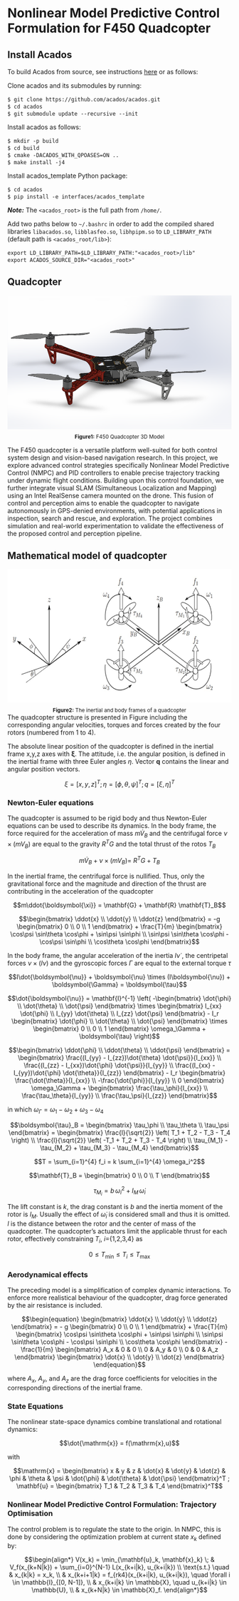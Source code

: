 # Nonlinear Model Predictive Control Formulation for F450 Quadcopter

## Install Acados
To build Acados from source, see instructions [here](https://docs.acados.org/python_interface/index.html) or as follows:

Clone acados and its submodules by running:
```
$ git clone https://github.com/acados/acados.git
$ cd acados
$ git submodule update --recursive --init
```

Install acados as follows:

```
$ mkdir -p build
$ cd build
$ cmake -DACADOS_WITH_QPOASES=ON ..
$ make install -j4
```

Install acados_template Python package:
```
$ cd acados
$ pip install -e interfaces/acados_template
```
***Note:*** The ```<acados_root>``` is the full path from ```/home/```.

Add two paths below to ```~/.bashrc``` in order to add the compiled shared libraries ```libacados.so```, ```libblasfeo.so```, ```libhpipm.so``` to ```LD_LIBRARY_PATH``` (default path is ```<acados_root/lib>```):

```
export LD_LIBRARY_PATH=$LD_LIBRARY_PATH:"<acados_root>/lib"
export ACADOS_SOURCE_DIR="<acados_root>"
```
## Quadcopter
<div align="center">
  <img src="https://github.com/Desmondfotock28/Quadcopter/blob/main/model.PNG?raw=true" alt="F450 Quadcopter 3d Model" height="300"><br>
  <sub><b>Figure1:</b> F450 Quadcopter 3D Model</sub>
</div>

The F450 quadcopter is a versatile platform well-suited for both control system design and vision-based navigation research. In this project, we explore advanced control strategies specifically Nonlinear Model Predictive Control (NMPC) and PID controllers to enable precise trajectory tracking under dynamic flight conditions. Building upon this control foundation, we further integrate visual SLAM (Simultaneous Localization and Mapping) using an Intel RealSense camera mounted on the drone. This fusion of control and perception aims to enable the quadcopter to navigate autonomously in GPS-denied environments, with potential applications in inspection, search and rescue, and exploration. The project combines simulation and real-world experimentation to validate the effectiveness of the proposed control and perception pipeline.

## Mathematical model of quadcopter
<div align="center">
  <img src="https://github.com/Desmondfotock28/Quadcopter/blob/main/dynamic_model.jpg?raw=true" alt="F450 Quadcopter_Dynamics" height="300"><br>
  <sub><b>Figure2:</b> The inertial and body frames of a quadcopter</sub>
</div>
The quadcopter structure is presented in Figure  including the corresponding angular velocities, torques and forces created by the four rotors (numbered from 1 to 4).

The absolute linear position of the quadcopter is defined in the inertial frame x,y,z axes with $\mathbf{\xi}$. The attitude, i.e. the angular position, is defined in the inertial frame with three Euler angles $\eta$. Vector $\boldsymbol{q}$ contains the linear and angular position vectors.
```math
\xi = [x, y , z]^T ;  \eta = [\phi, \theta, \psi]^T ;  q = [\xi , \eta]^T
```
### Newton-Euler equations
The quadcopter is assumed to be rigid body and thus Newton-Euler equations can be used to describe its dynamics. In the body frame, the force required for the acceleration of mass $m \dot{V}_B$ and the centrifugal force $\nu \times (mV_B)$ are equal to the gravity $R^T G$ and the total thrust of the rotos $T_B$
```math
m\dot{V}_B + \nu \times (mV_B) =\ R^TG + T_B
```
In the inertial frame, the centrifugal force is nullified. Thus, only the gravitational force and the magnitude and direction of the thrust are contributing in the acceleration of the quadcopter


```math
m\ddot{\boldsymbol{\xi}} = \mathbf{G} + \mathbf{R} \mathbf{T}_B
```
```math
\begin{bmatrix}
\ddot{x} \\
\ddot{y} \\
\ddot{z}
\end{bmatrix}
= -g
\begin{bmatrix}
0 \\
0 \\
1
\end{bmatrix}
+ \frac{T}{m}
\begin{bmatrix}
\cos\psi \sin\theta \cos\phi + \sin\psi \sin\phi \\
\sin\psi \sin\theta \cos\phi - \cos\psi \sin\phi \\
\cos\theta \cos\phi
\end{bmatrix}
```
In the body frame, the angular acceleration of the inertia $I \dot{\nu}$ , the centripetal forces $\nu \times (I\nu)$ and the gyroscopic forces $\Gamma$ are equal to the external torque $\tau$
```math
I\dot{\boldsymbol{\nu}} + \boldsymbol{\nu} \times (I\boldsymbol{\nu}) + \boldsymbol{\Gamma} = \boldsymbol{\tau}
```
```math
\dot{\boldsymbol{\nu}} = \mathbf{I}^{-1} \left(
  -\begin{bmatrix}
    \dot{\phi} \\ \dot{\theta} \\ \dot{\psi}
  \end{bmatrix}
  \times
  \begin{bmatrix}
    I_{xx} \dot{\phi} \\
    I_{yy} \dot{\theta} \\
    I_{zz} \dot{\psi}
  \end{bmatrix}
  - I_r
  \begin{bmatrix}
    \dot{\phi} \\ \dot{\theta} \\ \dot{\psi}
  \end{bmatrix}
  \times
  \begin{bmatrix}
    0 \\ 0 \\ 1
  \end{bmatrix}
  \omega_\Gamma
  + \boldsymbol{\tau}
\right)
```
```math
\begin{bmatrix}
\ddot{\phi} \\
\ddot{\theta} \\
\ddot{\psi}
\end{bmatrix}
=
\begin{bmatrix}
\frac{(I_{yy} - I_{zz})\dot{\theta} \dot{\psi}}{I_{xx}} \\
\frac{(I_{zz} - I_{xx})\dot{\phi} \dot{\psi}}{I_{yy}} \\
\frac{(I_{xx} - I_{yy})\dot{\phi} \dot{\theta}}{I_{zz}}
\end{bmatrix}
- I_r
\begin{bmatrix}
\frac{\dot{\theta}}{I_{xx}} \\
-\frac{\dot{\phi}}{I_{yy}} \\
0
\end{bmatrix}
\omega_\Gamma
+
\begin{bmatrix}
\frac{\tau_\phi}{I_{xx}} \\
\frac{\tau_\theta}{I_{yy}} \\
\frac{\tau_\psi}{I_{zz}}
\end{bmatrix}
```
in which $\omega_\Gamma = \omega_1 - \omega_2 + \omega_3 - \omega_4$
```math
\boldsymbol{\tau}_B =
\begin{bmatrix}
\tau_\phi \\
\tau_\theta \\
\tau_\psi
\end{bmatrix}
=
\begin{bmatrix}
\frac{l}{\sqrt{2}} \left( T_1 + T_2 - T_3 - T_4 \right) \\
\frac{l}{\sqrt{2}} \left( -T_1 + T_2 + T_3 - T_4 \right) \\
\tau_{M_1} - \tau_{M_2} + \tau_{M_3} - \tau_{M_4}
\end{bmatrix}
```
```math
T = \sum_{i=1}^{4} f_i = k \sum_{i=1}^{4} \omega_i^2
```
```math
\mathbf{T}_B =
\begin{bmatrix}
0 \\
0 \\
T
\end{bmatrix}
```
```math
\tau_{M_i} = b \, \omega_i^2 + I_M \, \dot{\omega}_i
```
The lift constant is $k$, the drag constant is $b$ and the inertia moment of the rotor is $I_M$. Usually the effect of $\dot{\omega}_i$ is considered small and thus it is omitted.  $l$ is the distance between the rotor and the center of mass of the quadcopter. The quadcopter’s actuators limit the applicable thrust for each rotor, effectively constraining $T_i$, $i$={1,2,3,4} as
```math
0 \leq T_{\text{min}} \leq T_i \leq T_{\text{max}}
```
### Aerodynamical effects
The preceding model is a simplification of complex dynamic interactions. To enforce more realistical behaviour of the quadcopter, drag force generated by the air resistance is included. 
```math
\begin{equation}
\begin{bmatrix}
\ddot{x} \\
\ddot{y} \\
\ddot{z}
\end{bmatrix}
=
- g
\begin{bmatrix}
0 \\
0 \\
1
\end{bmatrix}
+
\frac{T}{m}
\begin{bmatrix}
\cos\psi \sin\theta \cos\phi + \sin\psi \sin\phi \\
\sin\psi \sin\theta \cos\phi - \cos\psi \sin\phi \\
\cos\theta \cos\phi
\end{bmatrix}
-
\frac{1}{m}
\begin{bmatrix}
A_x & 0 & 0 \\
0 & A_y & 0 \\
0 & 0 & A_z
\end{bmatrix}
\begin{bmatrix}
\dot{x} \\
\dot{y} \\
\dot{z}
\end{bmatrix}
\end{equation}
```
where  $A_x$, $A_y$, and $A_z$ are the drag force coefficients for velocities in the corresponding directions of the inertial frame.
### State Equations
The nonlinear state-space dynamics combine translational and rotational dynamics:
```math
\dot{\mathrm{x}} = f(\mathrm{x},u)
```
with 
```math
\mathrm{x} = 
\begin{bmatrix}
x & y & z & \dot{x} & \dot{y} & \dot{z} & \phi & \theta & \psi & \dot{\phi} & \dot{\theta} & \dot{\psi}
\end{bmatrix}^T ; 

\mathbf{u} = 
\begin{bmatrix}
T_1 & T_2 & T_3 & T_4
\end{bmatrix}^T
```
### Nonlinear Model Predictive Control Formulation: Trajectory Optimisation
The control problem is to regulate the state to the origin. In NMPC, this is done by considering the optimization problem at current state $x_k$ defined by:  
```math
\begin{align*}
V(x_k) = \min_{\mathbf{u}_k, \mathbf{x}_k} \; & V_f(x_{k+N|k}) + \sum_{i=0}^{N-1} L(x_{k+i|k}, u_{k+i|k}) \\
\text{s.t.} \quad & x_{k|k} = x_k, \\
& x_{k+i+1|k} = f_{rk4}(x_{k+i|k}, u_{k+i|k}), \quad \forall i \in \mathbb{I}_{[0, N-1]}, \\
& x_{k+i|k} \in \mathbb{X}, \quad u_{k+i|k} \in \mathbb{U}, \\
& x_{k+N|k} \in \mathbb{X}_f.
\end{align*}
```

